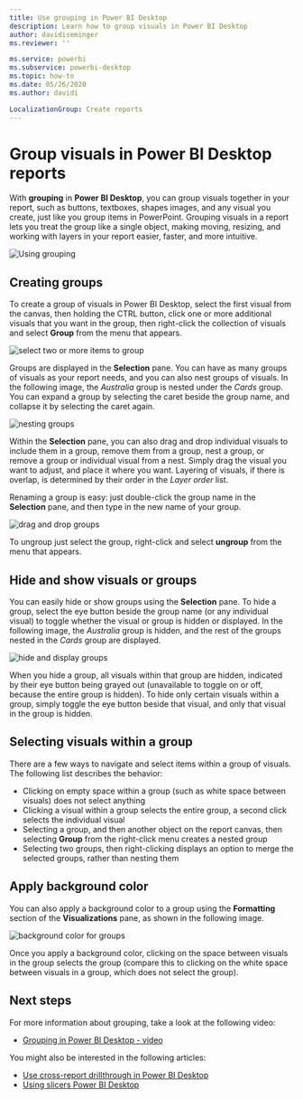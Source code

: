 ```yaml
---
title: Use grouping in Power BI Desktop
description: Learn how to group visuals in Power BI Desktop
author: davidiseminger
ms.reviewer: ''

ms.service: powerbi
ms.subservice: powerbi-desktop
ms.topic: how-to
ms.date: 05/26/2020
ms.author: davidi

LocalizationGroup: Create reports
---
```

# Group visuals in Power BI Desktop reports
With **grouping** in **Power BI Desktop**, you can group visuals together in your report, such as buttons, textboxes, shapes images, and any visual you create, just like you group items in PowerPoint. Grouping visuals in a report lets you treat the group like a single object, making moving, resizing, and working with layers in your report easier, faster, and more intuitive.

![Using grouping](media/desktop-grouping-visuals/grouping-visuals-01.png)


## Creating groups

To create a group of visuals in Power BI Desktop, select the first visual from the canvas, then holding the CTRL button, click one or more additional visuals that you want in the group, then right-click the collection of visuals and select **Group** from the menu that appears.

![select two or more items to group](media/desktop-grouping-visuals/grouping-visuals-02.png)

Groups are displayed in the **Selection** pane. You can have as many groups of visuals as your report needs, and you can also nest groups of visuals. In the following image, the *Australia* group is nested under the *Cards* group. You can expand a group by selecting the caret beside the group name, and collapse it by selecting the caret again. 

![nesting groups](media/desktop-grouping-visuals/grouping-visuals-03.png)

Within the **Selection** pane, you can also drag and drop individual visuals to include them in a group, remove them from a group, nest a group, or remove a group or individual visual from a nest. Simply drag the visual you want to adjust, and place it where you want. Layering of visuals, if there is overlap, is determined by their order in the *Layer order* list.

Renaming a group is easy: just double-click the group name in the **Selection** pane, and then type in the new name of your group.

![drag and drop groups](media/desktop-grouping-visuals/grouping-visuals-04.png)

To ungroup just select the group, right-click and select **ungroup** from the menu that appears.

## Hide and show visuals or groups

You can easily hide or show groups using the **Selection** pane. To hide a group, select the eye button beside the group name (or any individual visual) to toggle whether the visual or group is hidden or displayed. In the following image, the *Australia* group is hidden, and the rest of the groups nested in the *Cards* group are displayed.


![hide and display groups](media/desktop-grouping-visuals/grouping-visuals-05.png)

When you hide a group, all visuals within that group are hidden, indicated by their eye button being grayed out (unavailable to toggle on or off, because the entire group is hidden). To hide only certain visuals within a group, simply toggle the eye button beside that visual, and only that visual in the group is hidden.

## Selecting visuals within a group

There are a few ways to navigate and select items within a group of visuals. The following list describes the behavior:

* Clicking on empty space within a group (such as white space between visuals) does not select anything
* Clicking a visual within a group selects the entire group, a second click selects the individual visual
* Selecting a group, and then another object on the report canvas, then selecting **Group** from the right-click menu creates a nested group
* Selecting two groups, then right-clicking displays an option to merge the selected groups, rather than nesting them

## Apply background color

You can also apply a background color to a group using the **Formatting** section of the **Visualizations** pane, as shown in the following image. 

![background color for groups](media/desktop-grouping-visuals/grouping-visuals-06.png)

Once you apply a background color, clicking on the space between visuals in the group selects the group (compare this to clicking on the white space between visuals in a group, which does not select the group). 


## Next steps
For more information about grouping, take a look at the following video:

* [Grouping in Power BI Desktop - video](https://youtu.be/sf4n7VXoQHY?t=10)

You might also be interested in the following articles:

* [Use cross-report drillthrough in Power BI Desktop](desktop-cross-report-drill-through.md)
* [Using slicers Power BI Desktop](../visuals/power-bi-visualization-slicers.md)
